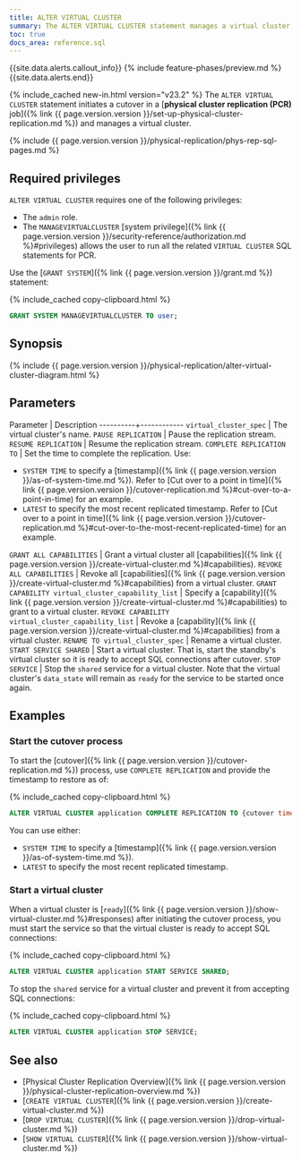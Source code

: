 ```yaml
---
title: ALTER VIRTUAL CLUSTER
summary: The ALTER VIRTUAL CLUSTER statement manages a virtual cluster, including any related physical replication stream.
toc: true
docs_area: reference.sql
---
```


{{site.data.alerts.callout_info}}
{% include feature-phases/preview.md %}
{{site.data.alerts.end}}

{% include_cached new-in.html version="v23.2" %} The `ALTER VIRTUAL CLUSTER` statement initiates a cutover in a [**physical cluster replication (PCR)** job]({% link {{ page.version.version }}/set-up-physical-cluster-replication.md %}) and manages a virtual cluster.

{% include {{ page.version.version }}/physical-replication/phys-rep-sql-pages.md %}

## Required privileges

`ALTER VIRTUAL CLUSTER` requires one of the following privileges:

- The `admin` role.
- The `MANAGEVIRTUALCLUSTER` [system privilege]({% link {{ page.version.version }}/security-reference/authorization.md %}#privileges) allows the user to run all the related `VIRTUAL CLUSTER` SQL statements for PCR.

Use the [`GRANT SYSTEM`]({% link {{ page.version.version }}/grant.md %}) statement:

{% include_cached copy-clipboard.html %}
~~~ sql
GRANT SYSTEM MANAGEVIRTUALCLUSTER TO user;
~~~

## Synopsis

<div>
{% include {{ page.version.version }}/physical-replication/alter-virtual-cluster-diagram.html %}
</div>

## Parameters

Parameter | Description
----------+------------
`virtual_cluster_spec` | The virtual cluster's name.
`PAUSE REPLICATION` | Pause the replication stream.
`RESUME REPLICATION` | Resume the replication stream.
`COMPLETE REPLICATION TO` | Set the time to complete the replication. Use: <br><ul><li>`SYSTEM TIME` to specify a [timestamp]({% link {{ page.version.version }}/as-of-system-time.md %}). Refer to [Cut over to a point in time]({% link {{ page.version.version }}/cutover-replication.md %}#cut-over-to-a-point-in-time) for an example.</li><li>`LATEST` to specify the most recent replicated timestamp. Refer to [Cut over to a point in time]({% link {{ page.version.version }}/cutover-replication.md %}#cut-over-to-the-most-recent-replicated-time) for an example.</li></ul>
`GRANT ALL CAPABILITIES` | Grant a virtual cluster all [capabilities]({% link {{ page.version.version }}/create-virtual-cluster.md %}#capabilities).
`REVOKE ALL CAPABILITIES` | Revoke all [capabilities]({% link {{ page.version.version }}/create-virtual-cluster.md %}#capabilities) from a virtual cluster.
`GRANT CAPABILITY virtual_cluster_capability_list` | Specify a [capability]({% link {{ page.version.version }}/create-virtual-cluster.md %}#capabilities) to grant to a virtual cluster.
`REVOKE CAPABILITY virtual_cluster_capability_list` | Revoke a [capability]({% link {{ page.version.version }}/create-virtual-cluster.md %}#capabilities) from a virtual cluster.
`RENAME TO virtual_cluster_spec` | Rename a virtual cluster.
`START SERVICE SHARED` | Start a virtual cluster. That is, start the standby's virtual cluster so it is ready to accept SQL connections after cutover.
`STOP SERVICE` | Stop the `shared` service for a virtual cluster. Note that the virtual cluster's `data_state` will remain as `ready` for the service to be started once again.

## Examples

### Start the cutover process

To start the [cutover]({% link {{ page.version.version }}/cutover-replication.md %}) process, use `COMPLETE REPLICATION` and provide the timestamp to restore as of:

{% include_cached copy-clipboard.html %}
~~~ sql
ALTER VIRTUAL CLUSTER application COMPLETE REPLICATION TO {cutover time specification};
~~~

You can use either:

- `SYSTEM TIME` to specify a [timestamp]({% link {{ page.version.version }}/as-of-system-time.md %}).
- `LATEST` to specify the most recent replicated timestamp.

### Start a virtual cluster

When a virtual cluster is [`ready`]({% link {{ page.version.version }}/show-virtual-cluster.md %}#responses) after initiating the cutover process, you must start the service so that the virtual cluster is ready to accept SQL connections:

{% include_cached copy-clipboard.html %}
~~~ sql
ALTER VIRTUAL CLUSTER application START SERVICE SHARED;
~~~

To stop the `shared` service for a virtual cluster and prevent it from accepting SQL connections:

{% include_cached copy-clipboard.html %}
~~~ sql
ALTER VIRTUAL CLUSTER application STOP SERVICE;
~~~

## See also

- [Physical Cluster Replication Overview]({% link {{ page.version.version }}/physical-cluster-replication-overview.md %})
- [`CREATE VIRTUAL CLUSTER`]({% link {{ page.version.version }}/create-virtual-cluster.md %})
- [`DROP VIRTUAL CLUSTER`]({% link {{ page.version.version }}/drop-virtual-cluster.md %})
- [`SHOW VIRTUAL CLUSTER`]({% link {{ page.version.version }}/show-virtual-cluster.md %})
